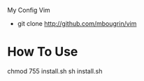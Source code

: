 My Config Vim

+ git clone http://github.com/mbougrin/vim

# How To Use

chmod 755 install.sh
sh install.sh
